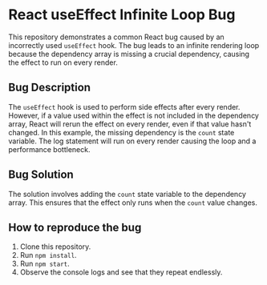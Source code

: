 # React useEffect Infinite Loop Bug
This repository demonstrates a common React bug caused by an incorrectly used `useEffect` hook. The bug leads to an infinite rendering loop because the dependency array is missing a crucial dependency, causing the effect to run on every render.

## Bug Description
The `useEffect` hook is used to perform side effects after every render. However, if a value used within the effect is not included in the dependency array, React will rerun the effect on every render, even if that value hasn't changed. In this example, the missing dependency is the `count` state variable.  The log statement will run on every render causing the loop and a performance bottleneck.

## Bug Solution
The solution involves adding the `count` state variable to the dependency array. This ensures that the effect only runs when the `count` value changes.

## How to reproduce the bug
1. Clone this repository.
2. Run `npm install`.
3. Run `npm start`.
4. Observe the console logs and see that they repeat endlessly.